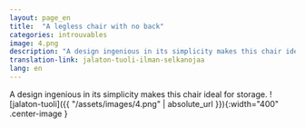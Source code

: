 ```yaml
---
layout: page_en
title:  "A legless chair with no back"
categories: introuvables
image: 4.png
description: "A design ingenious in its simplicity makes this chair ideal for storage."
translation-link: jalaton-tuoli-ilman-selkanojaa
lang: en
---
```

A design ingenious in its simplicity makes this chair ideal for storage.
![jalaton-tuoli]({{ "/assets/images/4.png" | absolute_url }}){:width="400" .center-image }
